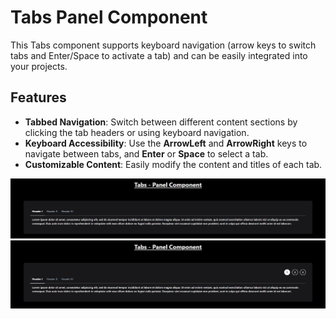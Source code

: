 # Tabs Panel Component

This Tabs component supports keyboard navigation (arrow keys to switch tabs and Enter/Space to activate a tab) and can be easily integrated into your projects.

## Features

- **Tabbed Navigation**: Switch between different content sections by clicking the tab headers or using keyboard navigation.
- **Keyboard Accessibility**: Use the **ArrowLeft** and **ArrowRight** keys to navigate between tabs, and **Enter** or **Space** to select a tab.
- **Customizable Content**: Easily modify the content and titles of each tab.

![tabs](media/default.png)
![tabs](media/controls.png)
